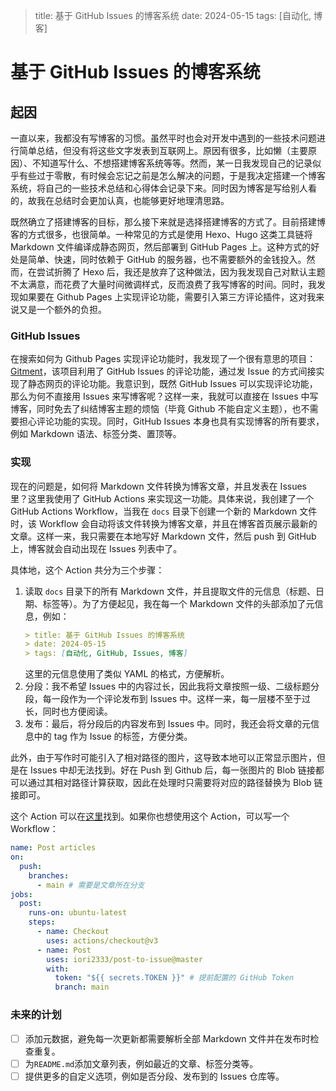> title: 基于 GitHub Issues 的博客系统
> date: 2024-05-15
> tags: [自动化, 博客]

# 基于 GitHub Issues 的博客系统

## 起因

一直以来，我都没有写博客的习惯。虽然平时也会对开发中遇到的一些技术问题进行简单总结，但没有将这些文字发表到互联网上。原因有很多，比如懒（主要原因）、不知道写什么、不想搭建博客系统等等。然而，某一日我发现自己的记录似乎有些过于零散，有时候会忘记之前是怎么解决的问题，于是我决定搭建一个博客系统，将自己的一些技术总结和心得体会记录下来。同时因为博客是写给别人看的，故我在总结时会更加认真，也能够更好地理清思路。

既然确立了搭建博客的目标，那么接下来就是选择搭建博客的方式了。目前搭建博客的方式很多，也很简单。一种常见的方式是使用 Hexo、Hugo 这类工具链将 Markdown 文件编译成静态网页，然后部署到 GitHub Pages 上。这种方式的好处是简单、快速，同时依赖于 GitHub 的服务器，也不需要额外的金钱投入。然而，在尝试折腾了 Hexo 后，我还是放弃了这种做法，因为我发现自己对默认主题不太满意，而花费了大量时间微调样式，反而浪费了我写博客的时间。同时，我发现如果要在 Github Pages 上实现评论功能，需要引入第三方评论插件，这对我来说又是一个额外的负担。

### GitHub Issues

在搜索如何为 Github Pages 实现评论功能时，我发现了一个很有意思的项目：[Gitment](https://github.com/imsun/gitment)，该项目利用了 GitHub Issues 的评论功能，通过发 Issue 的方式间接实现了静态网页的评论功能。我意识到，既然 GitHub Issues 可以实现评论功能，那么为何不直接用 Issues 来写博客呢？这样一来，我就可以直接在 Issues 中写博客，同时免去了纠结博客主题的烦恼（毕竟 Github 不能自定义主题），也不需要担心评论功能的实现。同时，GitHub Issues 本身也具有实现博客的所有要求，例如 Markdown 语法、标签分类、置顶等。

### 实现

现在的问题是，如何将 Markdown 文件转换为博客文章，并且发表在 Issues 里？这里我使用了 GitHub Actions 来实现这一功能。具体来说，我创建了一个 GitHub Actions Workflow，当我在 `docs` 目录下创建一个新的 Markdown 文件时，该 Workflow 会自动将该文件转换为博客文章，并且在博客首页展示最新的文章。这样一来，我只需要在本地写好 Markdown 文件，然后 push 到 GitHub 上，博客就会自动出现在 Issues 列表中了。

具体地，这个 Action 共分为三个步骤：

1. 读取 `docs` 目录下的所有 Markdown 文件，并且提取文件的元信息（标题、日期、标签等）。为了方便起见，我在每一个 Markdown 文件的头部添加了元信息，例如：
   ```markdown
   > title: 基于 GitHub Issues 的博客系统
   > date: 2024-05-15
   > tags: [自动化, GitHub, Issues, 博客]
   ```
   这里的元信息使用了类似 YAML 的格式，方便解析。
2. 分段：我不希望 Issues 中的内容过长，因此我将文章按照一级、二级标题分段，每一段作为一个评论发布到 Issues 中。这样一来，每一层楼不至于过长，同时也方便阅读。
3. 发布：最后，将分段后的内容发布到 Issues 中。同时，我还会将文章的元信息中的 tag 作为 Issue 的标签，方便分类。

此外，由于写作时可能引入了相对路径的图片，这导致本地可以正常显示图片，但是在 Issues 中却无法找到。好在 Push 到 Github 后，每一张图片的 Blob 链接都可以通过其相对路径计算获取，因此在处理时只需要将对应的路径替换为 Blob 链接即可。

这个 Action 可以在[这里](https://github.com/iori2333/post-to-issue)找到。如果你也想使用这个 Action，可以写一个 Workflow：

```yaml
name: Post articles
on:
  push:
    branches:
      - main # 需要是文章所在分支
jobs:
  post:
    runs-on: ubuntu-latest
    steps:
      - name: Checkout
        uses: actions/checkout@v3
      - name: Post
        uses: iori2333/post-to-issue@master
        with:
          token: "${{ secrets.TOKEN }}" # 提前配置的 GitHub Token
          branch: main
```

### 未来的计划

- [ ] 添加元数据，避免每一次更新都需要解析全部 Markdown 文件并在发布时检查重复。
- [ ] 为`README.md`添加文章列表，例如最近的文章、标签分类等。
- [ ] 提供更多的自定义选项，例如是否分段、发布到的 Issues 仓库等。
